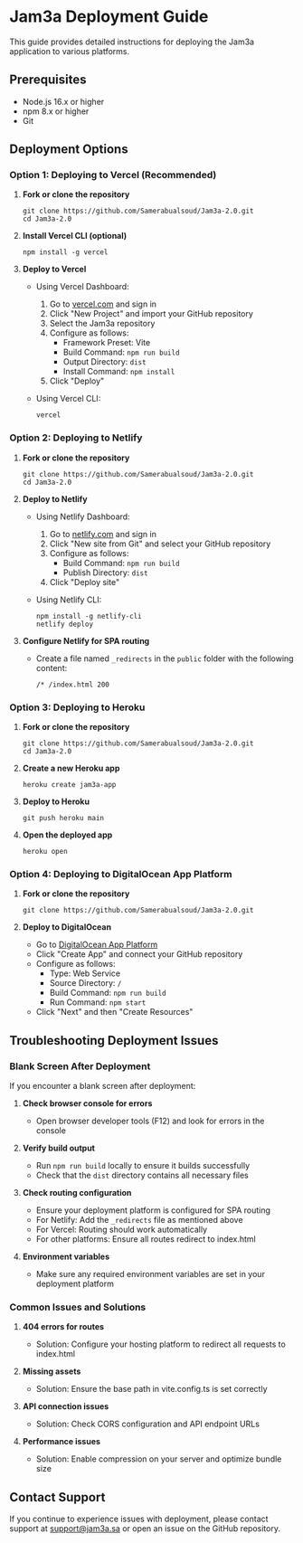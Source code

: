 # Jam3a Deployment Guide

This guide provides detailed instructions for deploying the Jam3a application to various platforms.

## Prerequisites

- Node.js 16.x or higher
- npm 8.x or higher
- Git

## Deployment Options

### Option 1: Deploying to Vercel (Recommended)

1. **Fork or clone the repository**
   ```
   git clone https://github.com/Samerabualsoud/Jam3a-2.0.git
   cd Jam3a-2.0
   ```

2. **Install Vercel CLI (optional)**
   ```
   npm install -g vercel
   ```

3. **Deploy to Vercel**
   - Using Vercel Dashboard:
     1. Go to [vercel.com](https://vercel.com) and sign in
     2. Click "New Project" and import your GitHub repository
     3. Select the Jam3a repository
     4. Configure as follows:
        - Framework Preset: Vite
        - Build Command: `npm run build`
        - Output Directory: `dist`
        - Install Command: `npm install`
     5. Click "Deploy"

   - Using Vercel CLI:
     ```
     vercel
     ```

### Option 2: Deploying to Netlify

1. **Fork or clone the repository**
   ```
   git clone https://github.com/Samerabualsoud/Jam3a-2.0.git
   cd Jam3a-2.0
   ```

2. **Deploy to Netlify**
   - Using Netlify Dashboard:
     1. Go to [netlify.com](https://netlify.com) and sign in
     2. Click "New site from Git" and select your GitHub repository
     3. Configure as follows:
        - Build Command: `npm run build`
        - Publish Directory: `dist`
     4. Click "Deploy site"

   - Using Netlify CLI:
     ```
     npm install -g netlify-cli
     netlify deploy
     ```

3. **Configure Netlify for SPA routing**
   - Create a file named `_redirects` in the `public` folder with the following content:
     ```
     /* /index.html 200
     ```

### Option 3: Deploying to Heroku

1. **Fork or clone the repository**
   ```
   git clone https://github.com/Samerabualsoud/Jam3a-2.0.git
   cd Jam3a-2.0
   ```

2. **Create a new Heroku app**
   ```
   heroku create jam3a-app
   ```

3. **Deploy to Heroku**
   ```
   git push heroku main
   ```

4. **Open the deployed app**
   ```
   heroku open
   ```

### Option 4: Deploying to DigitalOcean App Platform

1. **Fork or clone the repository**
   ```
   git clone https://github.com/Samerabualsoud/Jam3a-2.0.git
   ```

2. **Deploy to DigitalOcean**
   - Go to [DigitalOcean App Platform](https://cloud.digitalocean.com/apps)
   - Click "Create App" and connect your GitHub repository
   - Configure as follows:
     - Type: Web Service
     - Source Directory: `/`
     - Build Command: `npm run build`
     - Run Command: `npm start`
   - Click "Next" and then "Create Resources"

## Troubleshooting Deployment Issues

### Blank Screen After Deployment

If you encounter a blank screen after deployment:

1. **Check browser console for errors**
   - Open browser developer tools (F12) and look for errors in the console

2. **Verify build output**
   - Run `npm run build` locally to ensure it builds successfully
   - Check that the `dist` directory contains all necessary files

3. **Check routing configuration**
   - Ensure your deployment platform is configured for SPA routing
   - For Netlify: Add the `_redirects` file as mentioned above
   - For Vercel: Routing should work automatically
   - For other platforms: Ensure all routes redirect to index.html

4. **Environment variables**
   - Make sure any required environment variables are set in your deployment platform

### Common Issues and Solutions

1. **404 errors for routes**
   - Solution: Configure your hosting platform to redirect all requests to index.html

2. **Missing assets**
   - Solution: Ensure the base path in vite.config.ts is set correctly

3. **API connection issues**
   - Solution: Check CORS configuration and API endpoint URLs

4. **Performance issues**
   - Solution: Enable compression on your server and optimize bundle size

## Contact Support

If you continue to experience issues with deployment, please contact support at support@jam3a.sa or open an issue on the GitHub repository.
